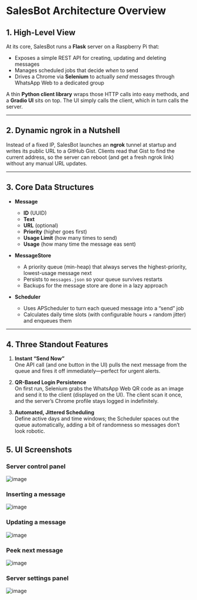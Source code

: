 # SalesBot Architecture Overview

## 1. High-Level View
At its core, SalesBot runs a **Flask** server on a Raspberry Pi that:
- Exposes a simple REST API for creating, updating and deleting messages  
- Manages scheduled jobs that decide *when* to send  
- Drives a Chrome via **Selenium** to actually *send* messages through WhatsApp Web to a dedicated group  

A thin **Python client library** wraps those HTTP calls into easy methods, and a **Gradio UI** sits on top. The UI simply calls the client, which in turn calls the server.

---

## 2. Dynamic ngrok in a Nutshell
Instead of a fixed IP, SalesBot launches an **ngrok** tunnel at startup and writes its public URL to a GitHub Gist. Clients read that Gist to find the current address, so the server can reboot (and get a fresh ngrok link) without any manual URL updates.

---

## 3. Core Data Structures
- **Message**  
  - **ID** (UUID)  
  - **Text**
  - **URL** (optional)
  - **Priority** (higher goes first)
  - **Usage Limit** (how many times to send)
  - **Usage** (how many time the message eas sent)

- **MessageStore**  
  - A priority queue (min-heap) that always serves the highest-priority, lowest-usage message next  
  - Persists to `messages.json` so your queue survives restarts
  - Backups for the message store are done in a lazy approach

- **Scheduler**  
  - Uses APScheduler to turn each queued message into a “send” job  
  - Calculates daily time slots (with configurable hours + random jitter) and enqueues them  

---

## 4. Three Standout Features
1. **Instant “Send Now”**  
   One API call (and one button in the UI) pulls the next message from the queue and fires it off immediately—perfect for urgent alerts.

2. **QR-Based Login Persistence**  
   On first run, Selenium grabs the WhatsApp Web QR code as an image and send it to the client (displayed on the UI). The client scan it once, and the server’s Chrome profile stays logged in indefinitely.

3. **Automated, Jittered Scheduling**  
   Define active days and time windows; the Scheduler spaces out the queue automatically, adding a bit of randomness so messages don’t look robotic.

## 5. UI Screenshots


### Server control panel
![image](https://github.com/user-attachments/assets/05ab27ff-a499-4860-8a83-8bd617f190ce)

### Inserting a message
![image](https://github.com/user-attachments/assets/a2ce7654-a63b-4089-8422-92cf527da10a)

### Updating a message
![image](https://github.com/user-attachments/assets/ceb3bb66-0f48-40a4-9b5e-55b536b9c058)

### Peek next message
![image](https://github.com/user-attachments/assets/1858a520-70e8-4d5e-9016-4ddf675b3651)

### Server settings panel
![image](https://github.com/user-attachments/assets/1e5d9008-f41e-465e-9330-9cf6dc909c2d)
